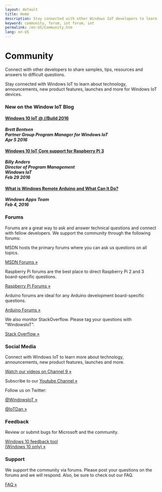 ```yaml
---
layout: default
title: Home
description: Stay connected with other Windows IoT developers to learn about technology, announcements, new product features, launches and more for Windows IoT devices.
keyword: community, forum, iot forum, iot
permalink: /en-US/Community.htm
lang: en-US
---
```

<div class="row section-heading">
    <h1>Community</h1>
    <p>Connect with other developers to share samples, tips, resources and answers to difficult questions.</p>
    <p>Stay connected with Windows IoT to learn about technology, announcements, new product features, launches and more for Windows IoT devices.</p>
</div>
<div class="row section-heading">
  <h3>New on the Window IoT Blog</h3>
  <div class="col-md-6">
    <a href="https://blogs.windows.com/buildingapps/2016/04/05/windows-10-iot-build-2016/" target="_blank">
      <h4>Windows 10 IoT @ //Build 2016</h4>
    </a>
    <h4><em>Brett Bentsen<br>Partner Group Program Manager for Windows IoT<br>Apr 5 2016</em></h4>
  </div>
  <div class="col-md-6">
    <a href="http://go.microsoft.com/fwlink/?LinkId=734075" target="_blank">
      <h4>Windows 10 IoT Core support for Raspberry Pi 3</h4>
    </a>
    <h4><em>Billy Anders<br>Director of Program Management<br>Windows IoT<br>Feb 29 2016</em></h4>
  </div>
  <div class="col-md-6">
    <a href="http://blogs.windows.com/buildingapps/2016/02/04/what-is-windows-remote-arduino-and-what-can-it-do/" target="_blank">
      <h4>What is Windows Remote Arduino and What Can It Do?</h4>
    </a>
    <h4><em>Windows Apps Team<br>Feb 4, 2016</em></h4>
  </div>
</div>

<div class="row section-heading">
  <div class="col-md-6">
    <h3>Forums</h3>
    <p>Forums are a great way to ask and answer technical questions and connect with fellow developers. We support the community through the following forums:</p>
    <p>MSDN hosts the primary forums where you can ask us questions on all topics.</p>
    <p>
      <a href="https://social.msdn.microsoft.com/forums/en-US/home?forum=WindowsIoT" target="_blank">MSDN Forums &raquo;</a>
    </p>
    <p>Raspberry Pi forums are the best place to direct Raspberry Pi 2 and 3 board-specific questions.</p>
    <p>
    <a href="https://www.raspberrypi.org/forums/viewforum.php?f=105" target="_blank">Raspberry Pi Forums &raquo;</a>
    </p>
    <p>Arduino forums are ideal for any Arduino development board-specific questions.
    </p>
    <p>
      <a href="http://forum.arduino.cc/">Arduino Forums &raquo;</a>
    </p>
    <p>We also monitor StackOverflow. Please tag your questions with "WindowsIoT".</p>
    <a href="http://stackoverflow.com/questions/tagged/WindowsIoT" target="_blank">Stack Overflow &raquo;</a>
  </div>
  <div class="col-md-6">
    <h3>Social Media</h3>
    <p>
      Connect with Windows IoT to learn more about technology, announcements, new product features, launches and more.
    </p>
    <p>
      <a href="http://channel9.msdn.com/Search?term=Windows%20IoT#ch9Search" target="_blank">Watch our videos on Channel 9 &raquo;</a>
    </p>
    <p>
      Subscribe to our <a href="http://www.youtube.com/playlist?list=PL1ljc761XCiaj0g6g1sef4inE4pEV4CGp" target="_blank">Youtube Channel &raquo;</a>
    </p>
    <p>
      Follow us on Twitter:
    </p>
    <p>
      <a href="https://twitter.com/WindowsIoT" target="_blank">@WindowsIoT &raquo;</a>
    </p>
    <p>
      <a href="https://twitter.com/IoTDan" target="_blank">@IoTDan &raquo;</a>
    </p>
  </div>
  <div class="col-md-6">
    <h3>Feedback</h3>
    <p>
      Review or submit bugs for Microsoft and the community. 
    </p>
    <p>
      <a href='windows-feedback:?contextid=441&metadata={"Metadata":[{"OS":"IoTUAP"},{"Source":"WindowsOnDevices.com"}]}??' target="_blank">Windows 10 feedback tool <br />(Windows 10 only) &raquo;</a>
    </p>
  </div>
  <div class="col-md-6">
    <h3>Support</h3>
    <p>
      We support the community via forums. Please post your questions on the forums and we will respond. Also, be sure to check out our FAQ.
    </p>
    <p>
      <a href="{{site.baseurl}}/{{page.lang}}/Support/Faqs.htm">FAQ &raquo;</a>
    </p>
  </div>
</div>
